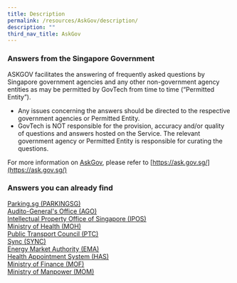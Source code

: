 ```yaml
---
title: Description
permalink: /resources/AskGov/description/
description: ""
third_nav_title: AskGov
---
```

### **Answers from the Singapore Government**

 ASKGOV facilitates the answering of frequently asked questions by Singapore government agencies and any other non-government agency entities as may be permitted by GovTech from time to time (“Permitted Entity”).

*   Any issues concerning the answers should be directed to the respective government agencies or Permitted Entity.
* GovTech is NOT responsible for the provision, accuracy and/or quality of questions and answers hosted on the Service. The relevant government agency or Permitted Entity is responsible for curating the questions.

For more information on [AskGov](https://ask.gov.sg/), please refer to [https://ask.gov.sg/](https://ask.gov.sg/)

### **Answers you can already find**

[Parking.sg (PARKINGSG)](https://ask.gov.sg/agency/parkingsg)       
[Audito-General's Office (AGO)](https://ask.gov.sg/agency/ago)  
[Intellectual Property Office of Singapore (IPOS)](https://ask.gov.sg/agency/ipos)  
[Ministry of Health (MOH)](https://ask.gov.sg/agency/moh)  
[Public Transport Council (PTC)](https://ask.gov.sg/agency/ptc)  
[Sync (SYNC)](https://ask.gov.sg/agency/sync)  
[Energy Market Authority (EMA)](https://ask.gov.sg/agency/ema)  
[Health Appointment System (HAS)](https://ask.gov.sg/agency/has)  
[Ministry of Finance (MOF)](https://ask.gov.sg/agency/MOF)  
[Ministry of Manpower (MOM)](https://ask.gov.sg/agency/mom)
